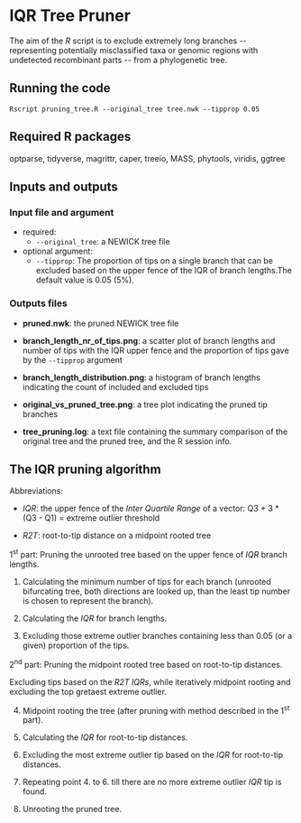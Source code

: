 # IQR Tree Pruner

The aim of the *R* script is to exclude extremely long branches --
representing potentially misclassified taxa or genomic regions with
undetected recombinant parts -- from a phylogenetic tree.

## Running the code

```         
Rscript pruning_tree.R --original_tree tree.nwk --tipprop 0.05
```

## Required R packages

optparse, tidyverse, magrittr, caper, treeio, MASS, phytools, viridis,
ggtree

## Inputs and outputs

### Input file and argument

-   required:
    -   `--original_tree`: a NEWICK tree file
-   optional argument:
    -   `--tipprop`: The proportion of tips on a single branch that can
        be excluded based on the upper fence of the IQR of branch
        lengths.The default value is 0.05 (5%).

### Outputs files

-   **pruned.nwk**: the pruned NEWICK tree file

-   **branch_length_nr_of_tips.png**: a scatter plot of branch lengths
    and number of tips with the IQR upper fence and the proportion of
    tips gave by the `--tipprop` argument

-   **branch_length_distribution.png**: a histogram of branch lengths
    indicating the count of included and excluded tips

-   **original_vs_pruned_tree.png**: a tree plot indicating the pruned
    tip branches

-   **tree_pruning.log**: a text file containing the summary comparison
    of the original tree and the pruned tree, and the R session info.

## The IQR pruning algorithm

Abbreviations:

-   *IQR*: the upper fence of the *Inter Quartile Range* of a vector:
    Q3 + 3 \* (Q3 - Q1) = extreme outlier threshold

-   *R2T*: root-to-tip distance on a midpoint rooted tree

1<sup>st</sup> part: Pruning the unrooted tree based on the upper fence
of *IQR* branch lengths.

1.  Calculating the minimum number of tips for each branch (unrooted
    bifurcating tree, both directions are looked up, than the least tip
    number is chosen to represent the branch).

2.  Calculating the *IQR* for branch lengths.

3.  Excluding those extreme outlier branches containing less than 0.05
    (or a given) proportion of the tips.

2<sup>nd</sup> part: Pruning the midpoint rooted tree based on
root-to-tip distances.

Excluding tips based on the *R2T* *IQRs*, while iteratively midpoint
rooting and excluding the top gretaest extreme outlier.

4.  Midpoint rooting the tree (after pruning with method described in
    the 1<sup>st</sup> part).

5.  Calculating the *IQR* for root-to-tip distances.

6.  Excluding the most extreme outlier tip based on the *IQR* for
    root-to-tip distances.

7.  Repeating point 4. to 6. till there are no more extreme outlier
    *IQR* tip is found.

8.  Unrooting the pruned tree.
